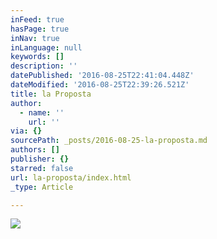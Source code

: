 ```yaml
---
inFeed: true
hasPage: true
inNav: true
inLanguage: null
keywords: []
description: ''
datePublished: '2016-08-25T22:41:04.448Z'
dateModified: '2016-08-25T22:39:26.521Z'
title: la Proposta
author:
  - name: ''
    url: ''
via: {}
sourcePath: _posts/2016-08-25-la-proposta.md
authors: []
publisher: {}
starred: false
url: la-proposta/index.html
_type: Article

---
```

![](https://the-grid-user-content.s3-us-west-2.amazonaws.com/34c6ef26-89d2-4b22-a0dc-67ccacf555cc.jpg)